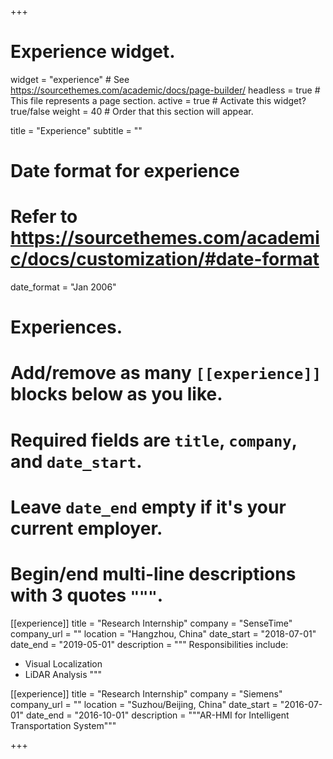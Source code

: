 +++
# Experience widget.
widget = "experience"  # See https://sourcethemes.com/academic/docs/page-builder/
headless = true  # This file represents a page section.
active = true  # Activate this widget? true/false
weight = 40  # Order that this section will appear.

title = "Experience"
subtitle = ""

# Date format for experience
#   Refer to https://sourcethemes.com/academic/docs/customization/#date-format
date_format = "Jan 2006"

# Experiences.
#   Add/remove as many `[[experience]]` blocks below as you like.
#   Required fields are `title`, `company`, and `date_start`.
#   Leave `date_end` empty if it's your current employer.
#   Begin/end multi-line descriptions with 3 quotes `"""`.
[[experience]]
  title = "Research Internship"
  company = "SenseTime"
  company_url = ""
  location = "Hangzhou, China"
  date_start = "2018-07-01"
  date_end = "2019-05-01"
  description = """
  Responsibilities include:
  
  * Visual Localization
  * LiDAR Analysis
  """

[[experience]]
  title = "Research Internship"
  company = "Siemens"
  company_url = ""
  location = "Suzhou/Beijing, China"
  date_start = "2016-07-01"
  date_end = "2016-10-01"
  description = """AR-HMI for Intelligent Transportation System"""

+++
